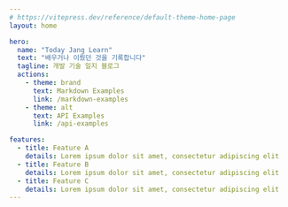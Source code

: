 ```yaml
---
# https://vitepress.dev/reference/default-theme-home-page
layout: home

hero:
  name: "Today Jang Learn"
  text: "배우거나 이뤘던 것을 기록합니다"
  tagline: 개발 기술 일지 블로그
  actions:
    - theme: brand
      text: Markdown Examples
      link: /markdown-examples
    - theme: alt
      text: API Examples
      link: /api-examples      

features:
  - title: Feature A
    details: Lorem ipsum dolor sit amet, consectetur adipiscing elit
  - title: Feature B
    details: Lorem ipsum dolor sit amet, consectetur adipiscing elit
  - title: Feature C
    details: Lorem ipsum dolor sit amet, consectetur adipiscing elit
---
```


